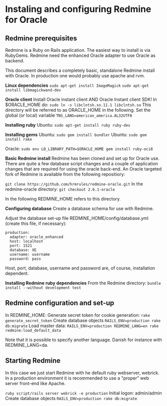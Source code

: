Instaling and configuring Redmine for Oracle
============================================

Redmine prerequisites
---------------------
Redmine is a Ruby on Rails application. The easiest way to install is via RubyGems.
Redmine need the enhanced Oracle adapter to use Oracle as backend.

This document describes a completely basic, standalone Redmine install with Oracle.
In production one would probably use apache and rvm.

**Linux dependencies**
`sudo apt-get install ImageMagick`
`sudo apt-get install libmagickwand-dev`

**Oracle client**
Install Oracle instant client AND Oracle Instant client SDK!
In $ORACLE_HOME do: `sudo ln -s libclntsh.so.11.1 libclntsh.so`
This directory will be referred to as ORACLE_HOME in the following.
Set the global (or local) variable `TNS_LANG=american_america.AL32UTF8`

**Installing ruby**
Ubuntu: `sudo apt-get install ruby ruby-dev` 

**Installing gems**
Ubuntu: `sudo gem install bundler`
Ubuntu: `sudo gem install rake`

Oracle:
`sudo env LD_LIBRARY_PATH=$ORACLE_HOME gem install ruby-oci8`

**Basic Redmine install**
Redmine has been cloned and set up for Oracle use.
There are quite a few database script changes and a couple of application
changes that are required for using the oracle back-end. An Oracle targeted
fork of Redmine is available from the following repositiory:

`git clone https://github.com/hrmrules/redmine-oracle.git`
In the redmine-oracle directory: `git checkout 2.6.1-oracle`

In the following REDMINE_HOME refers to this directory.

**Configuring database**
Create a database schema for use with Redmine.

Adjust the database set-up file REDMINE_HOME/config/database.yml (create this file, if necessary):
```
production:
  adapter: oracle_enhanced
  host: localhost
  port: 1521
  database: XE
  username: username
  password: pass
```
Host, port, database, username and password are, of course, installation dependent.

**Installing Redmine ruby dependencies**
From the Redmine directory:
`bundle install --without development test`


Redmine configuration and set-up
--------------------------------
In REDMINE_HOME:
Generate secret token for cookie generation: `rake generate_secret_token`
Create database objects `RAILS_ENV=production rake db:migrate`
Load master data: `RAILS_ENV=production REDMINE_LANG=en rake redmine:load_default_data`

Note that it is possible to specify another language. Danish for instance with REDMINE_LANG=da.

Starting Redmine
----------------
In this case we just start Redmine with he default ruby webserver, webrick. In a production environment
it is recommended to use a "proper" web server front-end like Apache.

`ruby script/rails server webrick -e production`
Initial logon: admin/admin
Create database objects `RAILS_ENV=production rake db:migrate`
